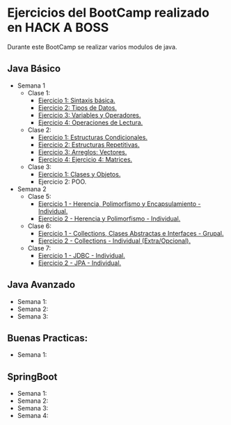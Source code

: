 # Ejercicios del BootCamp realizado en HACK A BOSS
  Durante este BootCamp se realizar varios modulos de java.

## Java Básico
- Semana 1
  - Clase 1:
    - <a href="https://github.com/Germanmv93/MoralesValverdeGermanEjerciciosPracticos/tree/master/1-JavaBasico/Semana%201/Clase%201/Ejercicio1">Ejercicio 1: Sintaxis básica.</a>
    - <a href="https://github.com/Germanmv93/MoralesValverdeGermanEjerciciosPracticos/tree/master/1-JavaBasico/Semana%201/Clase%201/Ejercicio2" target="_blank">Ejercicio 2: Tipos de Datos.</a>
    - <a href="https://github.com/Germanmv93/MoralesValverdeGermanEjerciciosPracticos/tree/master/1-JavaBasico/Semana%201/Clase%201/Ejercicio3" target="_blank">Ejercicio 3: Variables y Operadores.</a>
    - <a href="https://github.com/Germanmv93/MoralesValverdeGermanEjerciciosPracticos/tree/master/1-JavaBasico/Semana%201/Clase%201/Ejercicio4" target="_blank">Ejercicio 4: Operaciones de Lectura.</a>
  - Clase 2:
    - <a href="https://github.com/Germanmv93/MoralesValverdeGermanEjerciciosPracticos/tree/master/1-JavaBasico/Semana%201/Clase%202/Ejercicio1" target="_blank">Ejercicio 1: Estructuras Condicionales.</a>
    - <a href="https://github.com/Germanmv93/MoralesValverdeGermanEjerciciosPracticos/tree/master/1-JavaBasico/Semana%201/Clase%202/Ejercicio2" target="_blank">Ejercicio 2: Estructuras Repetitivas.</a>
    - <a href="https://github.com/Germanmv93/MoralesValverdeGermanEjerciciosPracticos/tree/master/1-JavaBasico/Semana%201/Clase%202/Ejercicio3" target="_blank">Ejercicio 3: Arreglos: Vectores.</a>
    - <a href="https://github.com/Germanmv93/MoralesValverdeGermanEjerciciosPracticos/tree/master/1-JavaBasico/Semana%201/Clase%202/Ejercicio4" target="_blank">Ejercicio 4: Ejercicio 4: Matrices.</a>
  - Clase 3:
    - <a href="https://github.com/Germanmv93/MoralesValverdeGermanEjerciciosPracticos/tree/master/1-JavaBasico/Semana%201/Clase%203/Ejercicio1">Ejercicio 1: Clases y Objetos.</a>
    - Ejercicio 2: POO.
- Semana 2
  - Clase 5:
    - <a href="https://github.com/Germanmv93/MoralesValverdeGermanEjerciciosPracticos/tree/master/1-JavaBasico/Semana%202/Clase5/Ejercicio1">Ejercicio 1 - Herencia, Polimorfismo y Encapsulamiento - Individual.</a>
    - <a href="https://github.com/Germanmv93/MoralesValverdeGermanEjerciciosPracticos/tree/master/1-JavaBasico/Semana%202/Clase5/Ejercicio2" target="_blank">Ejercicio 2 - Herencia y Polimorfismo - Individual.</a>
  - Clase 6:
    - <a href="https://github.com/Germanmv93/MoralesValverdeGermanEjerciciosPracticos/tree/master/Modulo%20Java%20Basico/Modulo2/Ejercicio1" target="_blank">Ejercicio 1 - Collections, Clases Abstractas e Interfaces - Grupal.</a>
    - <a href="https://github.com/Germanmv93/MoralesValverdeGermanEjerciciosPracticos/tree/master/Modulo%20Java%20Basico/Modulo2/Ejercicio2" target="_blank">Ejercicio 2 - Collections - Individual (Extra/Opcional).</a>
  - Clase 7:
    - <a href="https://github.com/Germanmv93/MoralesValverdeGermanEjerciciosPracticos/tree/master/Modulo%20Java%20Basico/Modulo3/Ejercicio1" target="_blank">Ejercicio 1 - JDBC - Individual.</a>
    - <a href="https://github.com/Germanmv93/MoralesValverdeGermanEjerciciosPracticos/tree/master/Modulo%20Java%20Basico/Modulo3/Ejercicio2" target="_blank">Ejercicio 2 - JPA - Individual.</a>
## Java Avanzado
  - Semana 1:
  - Semana 2:
  - Semana 3:
## Buenas Practicas:
  - Semana 1:
## SpringBoot
  - Semana 1:
  - Semana 2:
  - Semana 3:
  - Semana 4:
